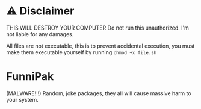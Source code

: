 # ⚠️ Disclaimer 
THIS WILL DESTROY YOUR COMPUTER
Do not run this unauthorized.
I'm not liable for any damages.

All files are not executable, this is to prevent accidental execution, you must make them executable yourself by running ``chmod +x file.sh``

# FunniPak
(MALWARE!!!) Random, joke packages, they all will cause massive harm to your system. 
